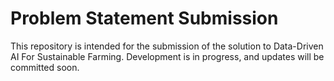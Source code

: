 # Problem Statement Submission

This repository is intended for the submission of the solution to Data-Driven AI For Sustainable Farming. Development is in progress, and updates will be committed soon.
